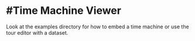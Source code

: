 #Time Machine Viewer
==================

Look at the examples directory for how to embed a time machine or use the tour editor with a dataset.

